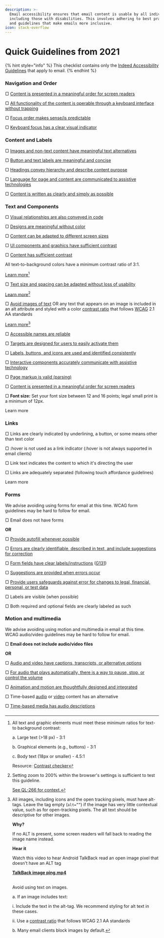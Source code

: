 ```yaml
---
description: >-
  Email accessibility ensures that email content is usable by all individuals,
  including those with disabilities. This involves adhering to best practices
  and guidelines that make emails more inclusive.
icon: stack-overflow
---
```


# Quick Guidelines from 2021

{% hint style="info" %}
This checklist contains only the [Indeed Accessibility Guidelines](https://docs.google.com/document/d/1hrn\_pTKRlKKMsgncOB6zeBQt31r-FH90g\_jHCC8M4wc/edit?usp=sharing) that apply to email.
{% endhint %}

### Navigation and Order <a href="#emailaccessibilitychecklist-navigationandorder" id="emailaccessibilitychecklist-navigationandorder"></a>

▢  [Content is presented in a meaningful order for screen readers](https://a11y.sandbox.indeed.net/guidelines/nav-reading-order)

▢  [All functionality of the content is operable through a keyboard interface without trapping](https://a11y.sandbox.indeed.net/guidelines/nav-keyboard)&#x20;

▢  [Focus order makes sense/is predictable](https://a11y.sandbox.indeed.net/guidelines/nav-focus-order)&#x20;

▢  [Keyboard focus has a clear visual indicator](https://a11y.sandbox.indeed.net/guidelines/color-contrast-focus)&#x20;

### Content and Labels <a href="#emailaccessibilitychecklist-contentandlabels" id="emailaccessibilitychecklist-contentandlabels"></a>

▢  [Images and non-text content have meaningful text alternatives](https://a11y.sandbox.indeed.net/guidelines/img-alt)

▢  [Button and text labels are meaningful and concise](https://a11y.sandbox.indeed.net/guidelines/content-link-text)

▢  [Headings convey hierarchy and describe content purpose](https://a11y.sandbox.indeed.net/guidelines/content-headings)&#x20;

▢  [Language for page and content are communicated to assistive technologies](https://a11y.sandbox.indeed.net/guidelines/content-language)

▢  [Content is written as clearly and simply as possible](https://a11y.sandbox.indeed.net/guidelines/content-reading-level)

### Text and Components <a href="#emailaccessibilitychecklist-textandcomponents" id="emailaccessibilitychecklist-textandcomponents"></a>

▢  [Visual relationships are also conveyed in code](https://a11y.sandbox.indeed.net/guidelines/compatibility-relationships)

▢  [Designs are meaningful without color](https://a11y.sandbox.indeed.net/guidelines/color-meaning)

▢  [Content can be adapted to different screen sizes](https://a11y.sandbox.indeed.net/guidelines/adaptability-layout)

▢  [UI components and graphics have sufficient contrast](https://plewis.pages.corp.indeed.com/a11y-checklists/rules/1-4-11-non-text-contrast?sort=checklist)

▢  [Content has sufficient contrast](https://a11y.sandbox.indeed.net/guidelines/color-contrast) &#x20;

All text-to-background colors have a minimum contrast ratio of 3:1.&#x20;

[ Learn more](#user-content-fn-1)[^1]

▢  [Text size and spacing can be adapted without loss of usability](https://a11y.sandbox.indeed.net/guidelines/adaptability-text)&#x20;

&#x20;[Learn more](#user-content-fn-2)[^2]

▢  [Avoid images of text](https://a11y.sandbox.indeed.net/guidelines/img-text) OR any text that appears on an image is included in an alt attribute and styled with a color [contrast ratio](https://indeed.atlassian.net/wiki/pages/resumedraft.action?draftId=284230326#Emailaccessibilitychecklist-contrast) that follows [WCAG](https://wiki.indeed.com/display/a11y/WCAG) 2.1 AA standards&#x20;

[ Learn more](#user-content-fn-3)[^3]

▢  [Accessible names are reliable](https://a11y.sandbox.indeed.net/guidelines/compatibility-accessible-name)

▢  [Targets are designed for users to easily activate them](https://a11y.sandbox.indeed.net/guidelines/interactions-target-size)

▢  [Labels, buttons, and icons are used and identified consistently](https://a11y.sandbox.indeed.net/guidelines/compatibility-consistent)

▢  [Interactive components accurately communicate with assistive technology](https://a11y.sandbox.indeed.net/guidelines/compatibility-communication)

▢  [Page markup is valid (parsing)](https://a11y.sandbox.indeed.net/guidelines/compatibility-parsing)

▢  [Content is presented in a meaningful order for screen readers](https://a11y.sandbox.indeed.net/guidelines/nav-reading-order)

▢  **Font size:** Set your font size between 12 and 16 points; legal small print is a minimum of 12px.

&#x20;Learn more

### Links&#x20;

▢  Links are clearly indicated by underlining, a button, or some means other than text color

▢  :hover is not used as a link indicator (:hover is not always supported in email clients)&#x20;

▢  Link text indicates the content to which it's directing the user

▢  Links are adequately separated (following touch affordance guidelines)

&#x20;Learn more

### Forms  <a href="#emailaccessibilitychecklist-forms" id="emailaccessibilitychecklist-forms"></a>

We advise avoiding using forms for email at this time. WCAG form guidelines may be hard to follow for email.&#x20;

▢  Email does not have forms

**OR**

▢  [Provide autofill whenever possible](https://a11y.sandbox.indeed.net/guidelines/forms-autofill)

▢  [Errors are clearly identifiable, described in text, and include suggestions for correction](https://a11y.sandbox.indeed.net/guidelines/forms-errors)

▢  [Form fields have clear labels/instructions](https://a11y.sandbox.indeed.net/guidelines/forms-labels-instructions) ([G131](https://www.w3.org/WAI/WCAG21/Techniques/general/G131))

▢  [Suggestions are provided when errors occur](https://plewis.pages.corp.indeed.com/a11y-checklists/rules/3-3-3-error-suggestion?sort=checklist)

▢  [Provide users safeguards against error for changes to legal, financial, personal, or test data](https://a11y.sandbox.indeed.net/guidelines/forms-error-prevention)

▢  Labels are visible (when possible)

▢  Both required and optional fields are clearly labeled as such

### Motion and multimedia  <a href="#emailaccessibilitychecklist-motionandmultimedia" id="emailaccessibilitychecklist-motionandmultimedia"></a>

We advise avoiding using motion and multimedia in email at this time. WCAG audio/video guidelines may be hard to follow for email.&#x20;

▢  **Email does not include audio/video files**

**OR**

▢  [Audio and video have captions, transcripts, or alternative options](https://a11y.sandbox.indeed.net/guidelines/content-captions-transcripts)

▢  [For audio that plays automatically, there is a way to pause, stop, or control the volume](https://a11y.sandbox.indeed.net/guidelines/adaptability-autoplay)

▢  [Animation and motion are thoughtfully designed and integrated](https://a11y.sandbox.indeed.net/guidelines/interactions-motion)

▢  Time-based [audio](https://www.w3.org/WAI/WCAG21/Techniques/general/G158) or [video](https://www.w3.org/WAI/WCAG21/Techniques/general/G159) content has an alternative

▢  [Time-based media has audio descriptions](https://www.w3.org/WAI/WCAG21/Techniques/general/G69)

### &#x20;<a href="#emailaccessibility-navigationandorder" id="emailaccessibility-navigationandorder"></a>

[^1]: All text and graphic elements must meet these minimum ratios for text- to background contrast:

    a. Large text (>18 px) - 3:1&#x20;

    b. Graphical elements (e.g., buttons) -  3:1&#x20;

    c. Body text (18px or smaller) -  4.5:1

    Resource: [Contrast checker](https://webaim.org/resources/contrastchecker/)



[^2]: Setting zoom to 200% within the browser's settings is sufficient to test this guideline.

    [See QL-266 for context.](https://bugs.indeed.com/browse/QL-266?focusedCommentId=16775785\&page=com.atlassian.jira.plugin.system.issuetabpanels%3Acomment-tabpanel#comment-16775785)

[^3]: All images, including icons and the open tracking pixels, must have alt-tags. Leave the tag empty (`alt=””`) if the image has very little contextual value, such as for open-tracking pixels. The alt text should be descriptive for other images.

    **Why?**

    If no ALT is present, some screen readers will fall back to reading the image name instead.

    **Hear it**

    Watch this video to hear Android TalkBack read an open image pixel that doesn't have an ALT tag

    [**TalkBack image ping.mp4**](https://indeed.atlassian.net/wiki/download/attachments/284230341/TalkBack%20image%20ping.mp4?version=1\&modificationDate=1596050483000\&cacheVersion=1\&api=v2)

    \
    Avoid using text on images.

    a.  If an image includes text:

    i.  Include the text in the alt-tag. We recommend styling for alt text in these cases.&#x20;

    ii. Use a [contrast ratio](https://indeed.atlassian.net/wiki/pages/resumedraft.action?draftId=284230341#Emailguidelines-contrast) that follows WCAG 2.1 AA standards

    b.  Many email clients block images by default.
